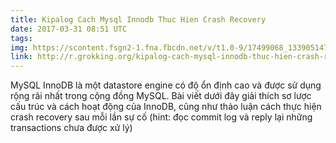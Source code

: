 ```yaml
---
title: Kipalog Cach Mysql Innodb Thuc Hien Crash Recovery
date: 2017-03-31 08:51 UTC
tags:
img: https://scontent.fsgn2-1.fna.fbcdn.net/v/t1.0-9/17499068_1339051479496150_1137426524173257498_n.png?oh=c95205ebc1866eef9cf493b41c9a677d&oe=59A9A2DB 
link: http://r.grokking.org/kipalog-cach-mysql-innodb-thuc-hien-crash-recovery
---
```


MySQL InnoDB là một datastore engine có độ ổn định cao và được sử dụng rộng rãi nhất trong cộng đồng MySQL. Bài viết dưới đây giải thích sơ lược cấu trúc và cách hoạt động của InnoDB, cũng như thảo luận cách thực hiện crash recovery sau mỗi lần sự cố (hint: đọc commit log và reply lại những transactions chưa được xử lý)